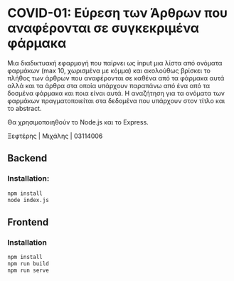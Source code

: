 # COVID-01: Εύρεση των Άρθρων που αναφέρονται σε συγκεκριμένα φάρμακα

Mια διαδικτυακή εφαρμογή που παίρνει ως input μια λίστα από ονόματα φαρμάκων (max 10, χωρισμένα με κόμμα) και ακολούθως βρίσκει το πλήθος των άρθρων που αναφέρονται σε καθένα από τα φάρμακα αυτά αλλά και τα άρθρα στα οποία υπάρχουν παραπάνω από ένα από τα δοσμένα φάρμακα και ποια είναι αυτά. Η αναζήτηση για τα ονόματα των φαρμάκων πραγματοποιείται στα δεδομένα που υπάρχουν στον τίτλο και το abstract.

Θα χρησιμοποιηθούν το Node.js και το Express.

Ξεφτέρης | Μιχάλης | 03114006

## Backend
### Installation:
```bash
npm install
node index.js
```
## Frontend
### Installation
```bash
npm install
npm run build
npm run serve
```
